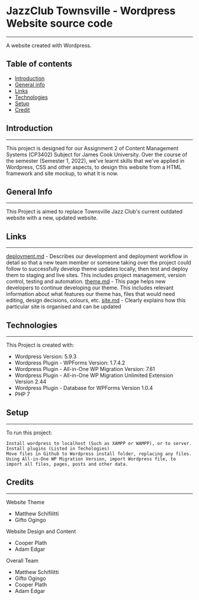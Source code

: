 # JazzClub Townsville - Wordpress Website source code
---
A website created with Wordpress.

## Table of contents
* [Introduction](#Introduction)
* [General info](#General-Info)
* [Links](#Links)
* [Technologies](#Technologies)
* [Setup](#Setup)
* [Credit](#Credit)

## Introduction
---
This project is designed for our Assignment 2 of Content Management Systems (CP3402) Subject for James Cook University. Over the course of the semester (Semester 1, 2022), we've learnt skills that we've applied in Wordpress, CSS and other aspects, to design this website from a HTML framework and site mockup, to what it is now.

## General Info
---
This Project is aimed to replace Townsville Jazz Club's current outdated website with a new, updated website.

## Links
---
[deployment.md](https://github.com/cp3402-students/cp3402-2022-1-site-group03/blob/main/deployment.md) - Describes our development and deployment workflow in detail so that a new team member or someone taking over the project could follow to successfully develop theme updates locally, then test and deploy them to staging and live sites. This includes project management, version control, testing and automation.
[theme.md](https://github.com/cp3402-students/cp3402-2022-1-site-group03/blob/main/theme.md) - This page helps new developers to continue developing our theme. This includes relevant information about what features our theme has, files that would need editing, design decisions, colours, etc.
[site.md](https://github.com/cp3402-students/cp3402-2022-1-site-group03/blob/main/site.md) - Clearly explains how this particular site is organised and can be updated

## Technologies
---
This Project is created with:
* Wordpress Version: 5.9.3
* Wordpress Plugin - WPForms Version: 1.7.4.2
* Wordpress Plugin - All-in-One WP Migration Version: 7.61
* Wordpress Plugin - All-in-One WP Migration Unlimited Extension Version 2.44
* Wordpress Plugin - Database for WPForms Version 1.0.4
* PHP 7

## Setup
---
To run this project:
```
Install wordpress to localhost (Such as XAMPP or WAMPP), or to server.
Install plugins (Listed in Techologies)
Move files in Github to Wordpress install folder, replacing any files.
Using All-in-One WP Migration Version, import Wordpress file, to import all files, pages, posts and other data.
```

## Credits
---
Website Theme
* Matthew Schifilitti
* Gifto Ogingo

Website Design and Content
* Cooper Plath
* Adam Edgar

Overall Team
* Matthew Schifilitti
* Gifto Ogingo
* Cooper Plath
* Adam Edgar
